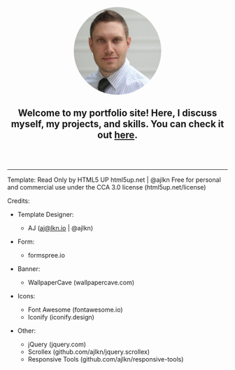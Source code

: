 <a style="width: 100%; display: flex; justify-content: center;" href="https://tfraczak.github.io/portfolio" target="_blank"><img src="images/avatar.jpg" style="height: 200px; border-radius: 100px"></a>  
<h2 style="text-align: center;"> 
	Welcome to my portfolio site! Here, I discuss myself, my projects, and skills. You can check it out <a href="https://tfraczak.github.io/portfolio" target="_blank">here</a>.
</h2>


<br />
<br />

---

Template: Read Only by HTML5 UP
html5up.net | @ajlkn
Free for personal and commercial use under the CCA 3.0 license (html5up.net/license)

Credits:

* Template Designer:
  * AJ (aj@lkn.io | @ajlkn)

* Form:
  * formspree.io

* Banner:
  * WallpaperCave (wallpapercave.com)

* Icons:
  * Font Awesome (fontawesome.io)
  * Iconify (iconify.design)

* Other:
  * jQuery (jquery.com)
  * Scrollex (github.com/ajlkn/jquery.scrollex)
  * Responsive Tools (github.com/ajlkn/responsive-tools)
